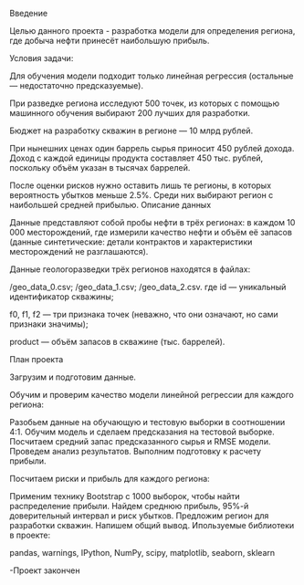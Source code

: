 Введение

Целью данного проекта - разработка модели для определения региона, где добыча нефти принесёт наибольшую прибыль.

Условия задачи:

Для обучения модели подходит только линейная регрессия (остальные — недостаточно предсказуемые).

При разведке региона исследуют 500 точек, из которых с помощью машинного обучения выбирают 200 лучших для разработки.

Бюджет на разработку скважин в регионе — 10 млрд рублей.

При нынешних ценах один баррель сырья приносит 450 рублей дохода. Доход с каждой единицы продукта составляет 450 тыс. рублей, поскольку объём указан в тысячах баррелей.

После оценки рисков нужно оставить лишь те регионы, в которых вероятность убытков меньше 2.5%. Среди них выбирают регион с наибольшей средней прибылью. Описание данных

Данные представляют собой пробы нефти в трёх регионах: в каждом 10 000 месторождений, где измерили качество нефти и объём её запасов (данные синтетические: детали контрактов и характеристики месторождений не разглашаются).

Данные геологоразведки трёх регионов находятся в файлах:

/geo_data_0.csv;
/geo_data_1.csv;
/geo_data_2.csv.
где id — уникальный идентификатор скважины;

f0, f1, f2 — три признака точек (неважно, что они означают, но сами признаки значимы);

product — объём запасов в скважине (тыс. баррелей).

План проекта

Загрузим и подготовим данные.

Обучим и проверим качество модели линейной регрессии для каждого региона:

Разобьем данные на обучающую и тестовую выборки в соотношении 4:1.
Обучим модель и сделаем предсказания на тестовой выборке.
Посчитаем средний запас предсказанного сырья и RMSE модели.
Проведем анализ результатов.
Выполним подготовку к расчету прибыли.

Посчитаем риски и прибыль для каждого региона:

Применим технику Bootstrap с 1000 выборок, чтобы найти распределение прибыли.
Найдем среднюю прибыль, 95%-й доверительный интервал и риск убытков.
Предложим регион для разработки скважин.
Напишем общий вывод.
Ипользуемые библиотеки в проекте:

pandas, warnings, IPython, NumPy, scipy, matplotlib, seaborn, sklearn

-Проект закончен
